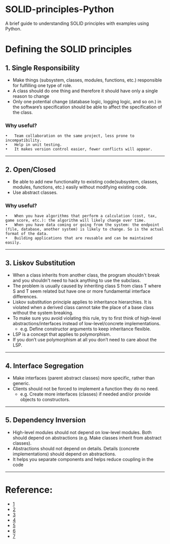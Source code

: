 # SOLID-principles-Python
A brief guide to understanding SOLID principles with examples using Python.

# Defining the SOLID principles 

## 1. Single Responsibility
- Make things (subsystem, classes, modules, functions, etc.) responsible for fulfilling one type of role.
- A class should do one thing and therefore it should have only a single reason to change
- Only one potential change (database logic, logging logic, and so on.) in the software’s specification should be able to affect the specification of the class.

### Why useful?
    •	Team collaboration on the same project, less prone to incompatibility.
    •	Help in unit testing.
    •	It makes version control easier, fewer conflicts will appear.

---

## 2. Open/Closed
- Be able to add new functionality to existing code(subsystem, classes, modules, functions, etc.) easily without modifying existing code.
- Use abstract classes.

### Why useful?
    •	When you have algorithms that perform a calculation (cost, tax, game score, etc.): the algorithm will likely change over time.
    •	When you have data coming or going from the system: the endpoint (file, database, another system) is likely to change. So is the actual format of the data.
    •	Building applications that are reusable and can be maintained easily.

---

## 3. Liskov Substitution
- When a class inherits from another class, the program shouldn't break and you shouldn't need to hack anything to use the subclass.
- The problem is usually caused by inheriting class S from class T where S and T seem related but have one or more fundamental interface differences.
- Liskov substitution principle applies to inheritance hierarchies. It is violated when a derived class cannot take the place of a base class without the system breaking.
- To make sure you avoid violating this rule, try to first think of high-level abstractions/interfaces instead of low-level/concrete implementations.
    - e.g. Define constructor arguments to keep inheritance flexible.
- LSP is a concept that applies to polymorphism. 
- If you don’t use polymorphism at all you don’t need to care about the LSP.

---

## 4. Interface Segregation
- Make interfaces (parent abstract classes) more specific, rather than generic.
- Clients should not be forced to implement a function they do no need.
    - e.g. Create more interfaces (classes) if needed and/or provide objects to constructors.

---

## 5. Dependency Inversion
- High-level modules should not depend on low-level modules. Both should depend on abstractions (e.g. Make classes inherit from abstract classes).
- Abstractions should not depend on details. Details (concrete implementations) should depend on abstractions.
- It helps you separate components and helps reduce coupling in the code

---

# Reference: 
- [1](https://www.infoworld.com/article/2953976/realize-the-open-closed-principle-using-abstractions.html)
- [2](https://www.freecodecamp.org/news/solid-principles-explained-in-plain-english/)
- [3](https://www.youtube.com/watch?v=pTB30aXS77U)
- [4](https://www.stevebrownlee.com/open-closed-principle-practical-example/)
- [5](https://www.pythonforeveryone.com/articles/liskov-substitution-principle-python.html)
- [6](https://openclassrooms.com/en/courses/6900866-write-maintainable-python-code/7010225-l-for-the-liskov-substitution-principle)
- [7](https://www.linisnil.com/articles/python-dependency-inversion-principle/)
	

